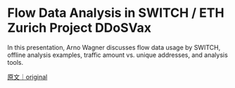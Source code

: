 
# Flow Data Analysis in SWITCH / ETH Zurich Project DDoSVax

In this presentation, Arno Wagner discusses flow data usage by SWITCH, offline analysis examples, traffic amount vs. unique addresses, and analysis tools.

[原文｜original](https://insights.sei.cmu.edu/library/flow-data-analysis-in-switch-eth-zurich-project-ddosvax/)
        